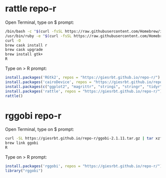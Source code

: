 # rattle repo-r

Open Terminal, type on $ prompt:
```bash
/bin/bash -c "$(curl -fsSL https://raw.githubusercontent.com/Homebrew/install/master/install.sh)"
/usr/bin/ruby -e "$(curl -fsSL https://raw.githubusercontent.com/Homebrew/install/master/install)"
curl -O 
brew cask install r
brew cask upgrade
brew install gtk+
R
```

Type on > R prompt:
```r
install.packages('RGtk2', repos = "https://giesrbt.github.io/repo-r/")
install.packages('cairoDevice', repos = "https://giesrbt.github.io/repo-r/")
install.packages(c("ggplot2", "magrittr", "stringi", "stringr", "tidyr", "dplyr", "XML", "rpart.plot"), repos = "https://cran.rstudio.com")
install.packages('rattle', repos = "https://giesrbt.github.io/repo-r/")
rattle()
```

# rggobi repo-r

Open Terminal, type on $ prompt:
```bash
curl -SL https://giesrbt.github.io/repo-r/ggobi-2.1.11.tar.gz | tar xzf - -C /usr/local/Cellar 
brew link ggobi
R
```

Type on > R prompt:
```r
install.packages('rggobi', repos = "https://giesrbt.github.io/repo-r/")
library("rggobi")
```
